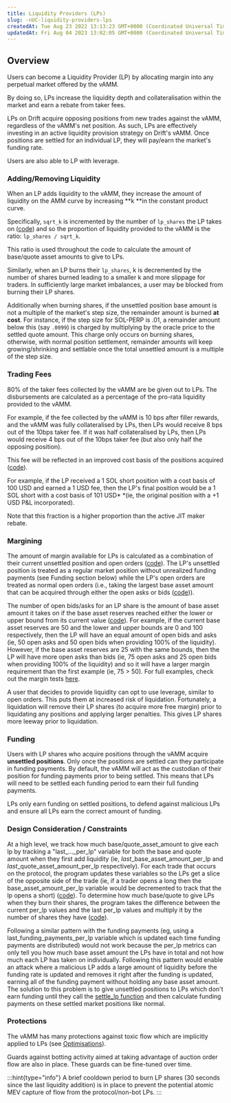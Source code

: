 ```yaml
---
title: Liquidity Providers (LPs)
slug: -nUC-liquidity-providers-lps
createdAt: Tue Aug 23 2022 13:13:23 GMT+0000 (Coordinated Universal Time)
updatedAt: Fri Aug 04 2023 13:02:05 GMT+0000 (Coordinated Universal Time)
---
```


## Overview

Users can become a Liquidity Provider (LP) by allocating margin into any perpetual market offered by the vAMM.&#x20;

By doing so, LPs increase the liquidity depth and collateralisation within the market and earn a rebate from taker fees.

LPs on Drift acquire opposing positions from new trades against the vAMM, regardless of the vAMM's net position. As such, LPs are effectively investing in an active liquidity provision strategy on Drift's vAMM. Once positions are settled for an individual LP, they will pay/earn the market's funding rate.

Users are also able to LP with leverage.

### Adding/Removing Liquidity&#x20;

When an LP adds liquidity to the vAMM, they increase the amount of liquidity on the AMM curve by increasing **k **in the constant product curve.&#x20;

Specifically, `sqrt_k` is incremented by the number of `lp_shares` the LP takes on ([code](https://github.com/drift-labs/protocol-v2/blob/190b042a4eeec8521aa6e9b54c094fbdea6a28d9/programs/clearing_house/src/lib.rs#L926-L933)) and so the proportion of liquidity provided to the vAMM is the ratio: `lp_shares / sqrt_k`.&#x20;

This ratio is used throughout the code to calculate the amount of base/quote asset amounts to give to LPs.&#x20;

Similarly, when an LP burns their `lp_shares`, k is decremented by the number of shares burned leading to a smaller k and more slippage for traders. In sufficiently large market imbalances, a user may be blocked from burning their LP shares.

Additionally when burning shares, if the unsettled position base amount is not a multiple of the market's step size, the remainder amount is burned **at cost**. For instance, if the step size for SOL-PERP is .01, a remainder amount below this (say `.0099`) is charged by multiplying by the oracle price to the settled quote amount. This charge only occurs on burning shares, otherwise, with normal position settlement, remainder amounts will keep growing/shrinking and settlable once the total unsettled amount is a multiple of the step size.

### Trading Fees

80% of the taker fees collected by the vAMM are be given out to LPs. The disbursements are calculated as a percentage of the pro-rata liquidity provided to the vAMM.&#x20;

For example, if the fee collected by the vAMM is 10 bps after filler rewards, and the vAMM was fully collateralised by LPs, then LPs would receive 8 bps out of the 10bps taker fee. If it was half collateralised by LPs, then LPs would receive  4 bps out of the 10bps taker fee (but also only half the opposing position).

This fee will be reflected in an improved cost basis of the positions acquired ([code](https://github.com/drift-labs/protocol-v2/blob/190b042a4eeec8521aa6e9b54c094fbdea6a28d9/programs/clearing_house/src/controller/position.rs#L469)).&#x20;

For example, if the LP received a 1 SOL short position with a cost basis of 100 USD and earned a 1 USD fee, then the LP's final position would be a 1 SOL short with a cost basis of 101 USD* *(ie, the original position with a +1 USD P\&L incorporated).

Note that this fraction is a higher proportion than the active JIT maker rebate.&#x20;

### Margining

The amount of margin available for LPs is calculated as a combination of their current unsettled position and open orders ([code](https://github.dev/drift-labs/protocol-v2/blob/190b042a4eeec8521aa6e9b54c094fbdea6a28d9/programs/clearing_house/src/math/margin.rs#L181-L208)). The LP's unsettled position is treated as a regular market position without unrealized funding payments (see Funding section below) while the LP's open orders are treated as normal open orders (i.e., taking the largest base asset amount that can be acquired through either the open asks or bids ([code](https://github.com/drift-labs/protocol-v2/blob/190b042a4eeec8521aa6e9b54c094fbdea6a28d9/programs/clearing_house/src/state/user.rs#L237-L258))).&#x20;

The number of open bids/asks for an LP share is the amount of base asset amount it takes on if the base asset reserves reached either the lower or upper bound from its current value ([code](https://github.dev/drift-labs/protocol-v2/blob/190b042a4eeec8521aa6e9b54c094fbdea6a28d9/programs/clearing_house/src/math/lp.rs#L120)). For example, if the current base asset reserves are 50 and the lower and upper bounds are 0 and 100 respectively, then the LP will have an equal amount of open bids and asks (ie, 50 open asks and 50 open bids when providing 100% of the liquidity). However, if the base asset reserves are 25 with the same bounds, then the LP will have more open asks than bids (ie, 75 open asks and 25 open bids when providing 100% of the liquidity) and so it will have a larger margin requirement than the first example (ie, 75 > 50). For full examples, check out the margin tests [here](https://github.dev/drift-labs/protocol-v2/blob/190b042a4eeec8521aa6e9b54c094fbdea6a28d9/programs/clearing_house/src/math/margin.rs#L789-L790).

A user that decides to provide liquidity can opt to use leverage, similar to open orders. This puts them at increased risk of liquidation. Fortunately, a liquidation will remove their LP shares (to acquire more free margin) prior to liquidating any positions and applying larger penalties. This gives LP shares more leeway prior to liquidation.

### Funding

Users with LP shares who acquire positions through the vAMM acquire **unsettled positions**. Only once the positions are settled can they participate in funding payments. By default, the vAMM will act as the custodian of their position for funding payments prior to being settled. This means that LPs will need to be settled each funding period to earn their full funding payments.

LPs only earn funding on settled positions, to defend against malicious LPs and ensure all LPs earn the correct amount of funding.

### Design Consideration / Constraints

At a high level, we track how much base/quote\_asset\_amount to give each lp by tracking a "last\_...\_per\_lp" variable for both the base and quote amount when they first add liquidity (ie, *last*\_base\_asset\_amount\_per\_lp and *last*\_quote\_asset\_amount\_per\_lp respectively). For each trade that occurs on the protocol, the program updates these variables so the LPs get a slice of the opposite side of the trade (ie, if a trader opens a long then the base\_asset\_amount\_per\_lp variable would be decremented to track that the lp opens a short) ([code](https://github.com/drift-labs/protocol-v2/blob/190b042a4eeec8521aa6e9b54c094fbdea6a28d9/programs/clearing_house/src/controller/position.rs#L433-L448)). To determine how much base/quote to give LPs when they burn their shares, the program takes the difference between the current per\_lp values and the last per\_lp values and multiply it by the number of shares they have ([code](https://github.com/drift-labs/protocol-v2/blob/190b042a4eeec8521aa6e9b54c094fbdea6a28d9/programs/clearing_house/src/math/lp.rs#L62-L73)).

Following a similar pattern with the funding payments (eg, using a last\_funding\_payments\_per\_lp variable which is updated each time funding payments are distributed) would not work because the per\_lp metrics can only tell you how much base asset amount the LPs have in total and not how much each LP has taken on individually. Following this pattern would enable an attack where a malicious LP adds a large amount of liquidity before the funding rate is updated and removes it right after the funding is updated, earning all of the funding payment without holding any base asset amount. The solution to this problem is to give unsettled positions to LPs which don't earn funding until they call the [settle\_lp function](https://github.com/drift-labs/protocol-v2/blob/190b042a4eeec8521aa6e9b54c094fbdea6a28d9/programs/clearing_house/src/lib.rs#L780) and then calculate funding payments on these settled market positions like normal.

### Protections

The vAMM has many protections against toxic flow which are implicitly applied to LPs (see [Optimisations](<../Drift Protocol v2 Docs/Optimisations.md>)).&#x20;

Guards against botting activity aimed at taking advantage of auction order flow are also in place. These guards can be fine-tuned over time.&#x20;

:::hint{type="info"}
A brief cooldown period to burn LP shares (30 seconds since the last liquidity addition) is in place to prevent the potential atomic MEV capture of flow from the protocol/non-bot LPs.
:::

